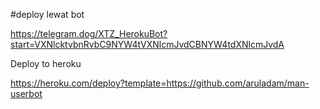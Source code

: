 #deploy lewat bot

https://telegram.dog/XTZ_HerokuBot?start=VXNlcktvbnRvbC9NYW4tVXNlcmJvdCBNYW4tdXNlcmJvdA

Deploy to heroku

https://heroku.com/deploy?template=https://github.com/aruladam/man-userbot

